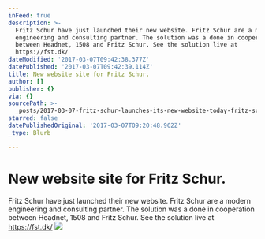 ```yaml
---
inFeed: true
description: >-
  Fritz Schur have just launched their new website. Fritz Schur are a modern
  engineering and consulting partner. The solution was a done in cooperation
  between Headnet, 1508 and Fritz Schur. See the solution live at
  https://fst.dk/
dateModified: '2017-03-07T09:42:38.377Z'
datePublished: '2017-03-07T09:42:39.114Z'
title: New website site for Fritz Schur.
author: []
publisher: {}
via: {}
sourcePath: >-
  _posts/2017-03-07-fritz-schur-launches-its-new-website-today-fritz-schur-is-a.md
starred: false
datePublishedOriginal: '2017-03-07T09:20:48.962Z'
_type: Blurb

---
```

# New website site for Fritz Schur.

Fritz Schur have just launched their new website. Fritz Schur are a modern engineering and consulting partner. The solution was a done in cooperation between Headnet, 1508 and Fritz Schur. See the solution live at https://fst.dk/
![](https://s3-us-west-2.amazonaws.com/the-grid-img/p/28e5c3b664f12128324dfc040e53581a46073bea.png)